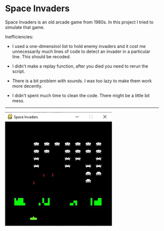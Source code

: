 # Space Invaders

Space Invaders is an old arcade game from 1980s. In this project I tried to simulate that game.

Inefficiencies:

- I used a one-dimensinol list to hold enemy invaders and it cost me unnecessarily much lines of code to detect an invader in a particular line. This should be recoded.

- I didn't make a replay function, after you died you need to rerun the script.

- There is a bit problem with sounds. I was too lazy to make them work more decently.

- I didn't spent much time to clean the code. There might be a little bit mess.

<hr>

![](Assets/README/SpaceInvaders.JPG)
